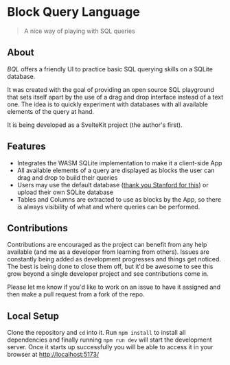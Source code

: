 # Block Query Language

> A nice way of playing with SQL queries

## About
*BQL* offers a friendly UI to practice basic SQL querying skills on a SQLite database.

It was created with the goal of providing an open source SQL playground that sets itself apart by the use of a drag and drop interface instead of a text one. The idea is to quickly experiment with databases with all available elements of the query at hand.

It is being developed as a SvelteKit project (the author's first).

## Features

- Integrates the WASM SQLite implementation to make it a client-side App
- All available elements of a query are displayed as blocks the user can drag and drop to build their queries
- Users may use the default database ([thank you Stanford for this](http://2016.padjo.org/tutorials/sql-simplefolks-overview/)) or upload their own SQLite database
- Tables and Columns are extracted to use as blocks by the App, so there is always visibility of what and where queries can be performed.

## Contributions
Contributions are encouraged as the project can benefit from any help available (and me as a developer from learning from others). Issues are constantly being added as development progresses and things get noticed. The best is being done to close them off, but it'd be awesome to see this grow beyond a single developer project and see contributions come in. 

Please let me know if you'd like to work on an issue to have it assigned and then make a pull request from a fork of the repo.

## Local Setup
Clone the repository and `cd` into it. Run `npm install` to install all dependencies and finally running `npm run dev` will start the development server. Once it starts up successfully you will be able to access it in your browser at [http://localhost:5173/](http://localhost:5173/)

